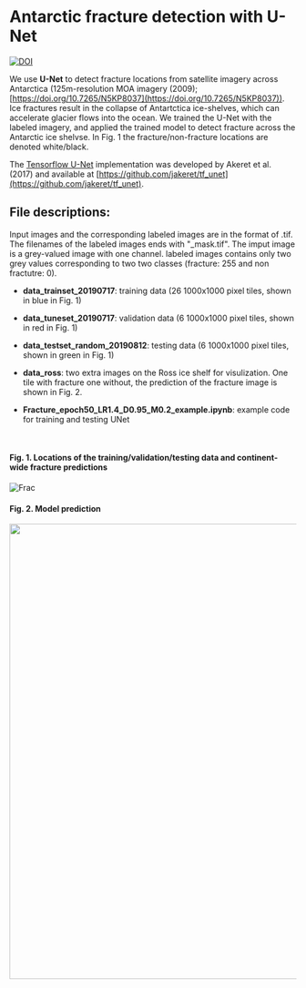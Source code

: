 # Antarctic fracture detection with U-Net
[![DOI](https://zenodo.org/badge/259829938.svg)](https://zenodo.org/badge/latestdoi/259829938)

We use **U-Net** to detect fracture locations from satellite imagery across Antarctica (125m-resolution MOA imagery (2009); [https://doi.org/10.7265/N5KP8037](https://doi.org/10.7265/N5KP8037)). Ice fractures result in the collapse of Antartctica ice-shelves, which can accelerate glacier flows into the ocean. We trained the U-Net with the labeled imagery, and applied the trained model to detect fracture across the Antarctic ice shelvse. In Fig. 1 the fracture/non-fracture locations are denoted white/black. 

The [Tensorflow U-Net](https://tf-unet.readthedocs.io/en/latest/installation.html) implementation was developed by Akeret et al. (2017) and available at [https://github.com/jakeret/tf_unet](https://github.com/jakeret/tf_unet). 

## File descriptions:
Input images and the corresponding labeled images are in the format of .tif. The filenames of the labeled images ends with "_mask.tif". The imput image is a grey-valued image with one channel. labeled images contains only two grey values corresponding to two two classes (fracture: 255 and non fractutre: 0).

- **data_trainset_20190717**: training data (26 1000x1000 pixel tiles, shown in blue in Fig. 1)

- **data_tuneset_20190717**: validation data (6 1000x1000 pixel tiles, shown in red in Fig. 1)

- **data_testset_random_20190812**: testing data (6 1000x1000 pixel tiles, shown in green in Fig. 1)

- **data_ross**: two extra images on the Ross ice shelf for visulization. One tile with fracture one without, the prediction of the fracture image is shown in Fig. 2.

- **Fracture_epoch50_LR1.4_D0.95_M0.2_example.ipynb**: example code for training and testing UNet
<br/>

#### Fig. 1. Locations of the training/validation/testing data and continent-wide fracture predictions
![Frac](https://github.com/chingyaolai/Antarctic-fracture-detection/blob/master/images/dataloc.PNG)
<br/>
#### Fig. 2. Model prediction
<img src="https://github.com/chingyaolai/Antarctic-fracture-detection/blob/master/images/test.png" width="800">

